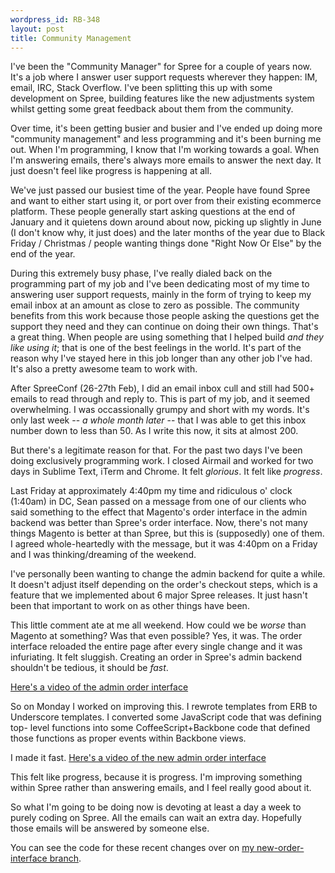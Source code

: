 ```yaml
--- 
wordpress_id: RB-348
layout: post
title: Community Management
---
```


I've been the "Community Manager" for Spree for a couple of years now. It's a
job where I answer user support requests wherever they happen: IM, email, IRC,
Stack Overflow. I've been splitting this up with some development on Spree,
building features like the new adjustments system whilst getting some great
feedback about them from the community.

Over time, it's been getting busier and busier and I've ended up doing more
"community management" and less programming and it's been burning me out. When
I'm programming, I know that I'm working towards a goal. When I'm answering
emails, there's always more emails to answer the next day. It just doesn't
feel like progress is happening at all.

We've just passed our busiest time of the year. People have found Spree and
want to either start using it, or port over from their existing ecommerce
platform. These people generally start asking questions at the end of January
and it quietens down around about now, picking up slightly in June (I don't
know why, it just does) and the later months of the year due to Black Friday /
Christmas / people wanting things done "Right Now Or Else" by the end of the
year.

During this extremely busy phase, I've really dialed back on the programming
part of my job and I've been dedicating most of my time to answering user
support requests, mainly in the form of trying to keep my email inbox at an
amount as close to zero as possible. The community benefits from this work
because those people asking the questions get the support they need and they
can continue on doing their own things. That's a great thing. When people are
using something that I helped build *and they like using it*; that is one of
the best feelings in the world. It's part of the reason why I've stayed here
in this job longer than any other job I've had. It's also a pretty awesome
team to work with.

After SpreeConf (26-27th Feb), I did an email inbox cull and still had 500+
emails to read through and reply to. This is part of my job, and it seemed
overwhelming. I was occassionally grumpy and short with my words. It's only
last week -- *a whole month later* -- that I was able to get this inbox number
down to less than 50. As I write this now, it sits at almost 200.

But there's a legitimate reason for that. For the past two days I've been
doing exclusively programming work. I closed Airmail and worked for two days
in Sublime Text, iTerm and Chrome. It felt *glorious*. It felt like *progress*.

Last Friday at approximately 4:40pm my time and ridiculous o' clock (1:40am) in DC,
Sean passed on a message from one of our clients who said something to the
effect that Magento's order interface in the admin backend was better than
Spree's order interface. Now, there's not many things Magento is better at
than Spree, but this is (supposedly) one of them. I agreed whole-heartedly with the
message, but it was 4:40pm on a Friday and I was thinking/dreaming of the
weekend.

I've personally been wanting to change the admin backend for quite a while. It
doesn't adjust itself depending on the order's checkout steps, which is a
feature that we implemented about 6 major Spree releases. It just hasn't been
that important to work on as other things have been.

This little comment ate at me all weekend. How could we be *worse* than
Magento at something? Was that even possible? Yes, it was. The order interface
reloaded the entire page after every single change and it was infuriating. It
felt sluggish. Creating an order in Spree's admin backend shouldn't be
tedious, it should be *fast*.

<a href='http://ryanbigg.com/videos/old_admin.mov'>Here's a video of the admin order interface</a>

So on Monday I worked on improving this. I rewrote templates from ERB to
Underscore templates. I converted some JavaScript code that was defining top-
level functions into some CoffeeScript+Backbone code that defined those
functions as proper events within Backbone views.

I made it fast. <a href='http://ryanbigg.com/videos/new_admin.mov'>Here's a video of the new admin order interface</a>

This felt like progress, because it is progress. I'm improving something
within Spree rather than answering emails, and I feel really good about it.

So what I'm going to be doing now is devoting at least a day a week to purely
coding on Spree. All the emails can wait an extra day. Hopefully those emails
will be answered by someone else.

You can see the code for these recent changes over on <a href='https://github.com/radar/spree/tree/new-order-interface'>my new-order-interface branch</a>.